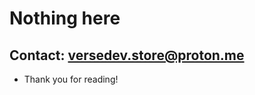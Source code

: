 <!--<div>
<img width="100%" src="https://github.com/terris91/terris91/assets/95265895/5c097d5b-8ec1-4fd3-aaa0-64abc67e3cb8" align="center"/>
<br/>  -->

# Nothing here
## Contact: versedev.store@proton.me
- Thank you for reading!

